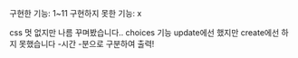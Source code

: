 구현한 기능: 1~11
구현하지 못한 기능: x

css 멋 없지만 나름 꾸며봤습니다..
choices 기능 update에선 했지만 create에선 하지 못했습니다 
-시간 -분으로 구분하여 출력!
